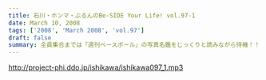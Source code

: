 ```yaml
---
title: 石川・ホンマ・ぶるんのBe-SIDE Your Life! vol.97-1
date: March 10, 2008
tags: ['2008', 'March 2008', 'vol.97']
draft: false
summary: 全員集合までは「週刊ベースボール」の写真名鑑をじっくりと読みながら待機！！ホンマさんが寝起き声なのは、電車の中で爆睡してしまっていたから・・・です！NAMAE
---
```


http://project-phi.ddo.jp/ishikawa/ishikawa097_1.mp3